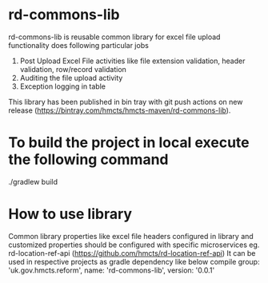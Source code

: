 # rd-commons-lib
rd-commons-lib is reusable common library for excel file upload functionality does following particular jobs

1) Post Upload Excel File activities like file extension validation, header validation, row/record validation
2) Auditing the file upload activity 
3) Exception logging in table

This library has been published in bin tray with git push actions on new release (https://bintray.com/hmcts/hmcts-maven/rd-commons-lib).

# To build the project in local execute the following command
./gradlew build 

# How to use library
Common library properties like excel file headers configured in library and customized properties should be configured with specific 
microservices eg. rd-location-ref-api (https://github.com/hmcts/rd-location-ref-api)
It can be used in respective projects as gradle dependency like below
compile group: 'uk.gov.hmcts.reform', name: 'rd-commons-lib', version: '0.0.1'





